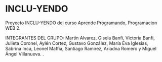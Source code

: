 # INCLU-YENDO
Proyecto INCLU-YENDO del curso Aprende Programando, Programacion WEB 2.

INTEGRANTES DEL GRUPO: Martin Alvarez, Gisela Banfi, Victoria Banfi, Julieta Coronel, Aylén Cortez, Gustavo González, María Eva Iglesias, Sabrina Inca, Leonel Maffia, Santiago Ramirez, Ariadna Romero y Miguel Ángel Villanueva. .
